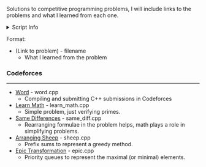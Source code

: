 Solutions to competitive programming problems, I will include links to the problems and what I learned from each one.

<details>
<summary>Script Info</summary>
<br>

**`scrape.py`** Scrapes a Codeforces problem page for input and output data, storing them in input.txt and output.txt. 
- Usage: `python scrape.py <url>`

**`btest.sh`** Builds a given program and compares its output to the output in **`output.txt`**. The program output is stored in **`prog_out.txt`**.
- Usage: `bash btest.sh <filename>`

</details>


Format:
- (Link to problem) - filename
	- What I learned from the problem

### Codeforces
---

- [Word](http://codeforces.com/problemset/problem/59/A) - word.cpp
	- Compiling and submitting C++ submissions in Codeforces 
- [Learn Math](http://codeforces.com/problemset/problem/472/A) - learn_math.cpp
	- Simple problem, just verifying primes.
- [Same Differences](http://codeforces.com/problemset/problem/1520/D) - same_diff.cpp
	- Rearranging formulae in the problem helps, math plays a role in simplifying problems. 
- [Arranging Sheep](http://codeforces.com/problemset/problem/1520/E) - sheep.cpp
	- Prefix sums to represent a greedy method. 
- [Epic Transformation](http://codeforces.com/problemset/problem/1506/D) - epic.cpp
	- Priority queues to represent the maximal (or minimal) elements.
